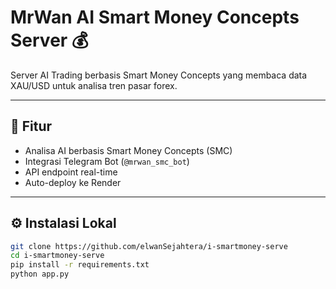 # MrWan AI Smart Money Concepts Server 💰

Server AI Trading berbasis Smart Money Concepts yang membaca data XAU/USD untuk analisa tren pasar forex.

---

## 🚀 Fitur
- Analisa AI berbasis Smart Money Concepts (SMC)
- Integrasi Telegram Bot (`@mrwan_smc_bot`)
- API endpoint real-time
- Auto-deploy ke Render

---

## ⚙️ Instalasi Lokal
```bash
git clone https://github.com/elwanSejahtera/i-smartmoney-serve
cd i-smartmoney-serve
pip install -r requirements.txt
python app.py
